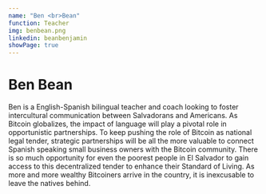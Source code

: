 ```yaml
---
name: "Ben <br>Bean"
function: Teacher
img: benbean.png
linkedin: beanbenjamin
showPage: true
---
```


# Ben Bean
 
Ben is a English-Spanish bilingual teacher and coach looking to foster intercultural communication between Salvadorans and Americans. As Bitcoin globalizes, the impact of language will play a pivotal role in opportunistic partnerships.  To keep pushing the role of Bitcoin as national legal tender, strategic partnerships will be all the more valuable to connect Spanish speaking small business owners with the Bitcoin community.  There is so much opportunity for even the poorest people in El Salvador to gain access to this decentralized tender to enhance their Standard of Living.  As more and more wealthy Bitcoiners arrive in the country, it is inexcusable to leave the natives behind. 
<br><br>






